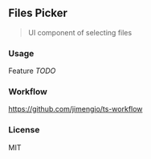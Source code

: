 ## Files Picker

> UI component of selecting files

### Usage

Feature _TODO_

### Workflow

https://github.com/jimengio/ts-workflow

### License

MIT
